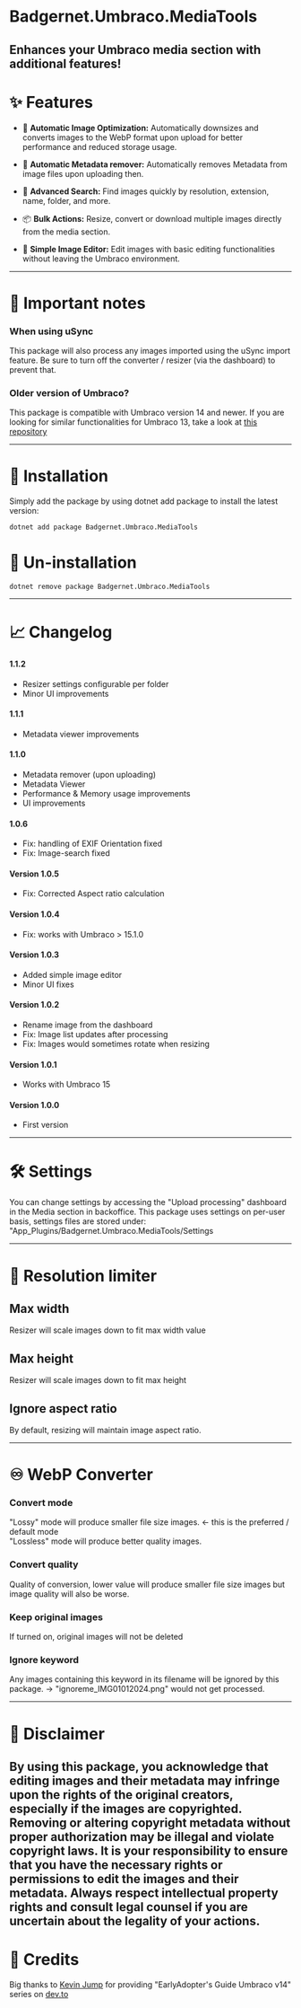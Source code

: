 
# Badgernet.Umbraco.MediaTools

## Enhances your Umbraco media section with additional features!

# ✨ Features

 - 📏 **Automatic Image Optimization:** Automatically downsizes and converts images to the WebP format upon upload for better performance and reduced storage usage.

 - 🧹 **Automatic Metadata remover:** Automatically removes Metadata from image files upon uploading then. 

 - 🔎 **Advanced Search:** Find images quickly by resolution, extension, name, folder, and more.

 - 📦 **Bulk Actions:** Resize, convert or download multiple images directly from the media section.

 - 🎨 **Simple Image Editor:** Edit images with basic editing functionalities without leaving the Umbraco environment.  

---

# 📢 Important notes

### When using uSync
This package will also process any images imported using the uSync import feature. Be sure to turn off the converter / resizer (via the dashboard) to prevent that. 


### Older version of Umbraco?
This package is compatible with Umbraco version 14 and newer.
If you are looking for similar functionalities for Umbraco 13, take a look at [this repository](https://github.com/Fric-88/Badgernet.Umbraco.WebPicAuto)  

---



# 🚀 Installation
Simply add the package by using dotnet add package to install the latest version:
```
dotnet add package Badgernet.Umbraco.MediaTools
```

# 🚫 Un-installation
```
dotnet remove package Badgernet.Umbraco.MediaTools
```


---

# 📈 Changelog

#### 1.1.2
- Resizer settings configurable per folder
- Minor UI improvements

#### 1.1.1
- Metadata viewer improvements

#### 1.1.0
- Metadata remover (upon uploading)
- Metadata Viewer 
- Performance & Memory usage improvements 
- UI improvements

#### 1.0.6
- Fix: handling of EXIF Orientation fixed
- Fix: Image-search fixed

#### Version 1.0.5
- Fix: Corrected Aspect ratio calculation

#### Version 1.0.4
- Fix: works with Umbraco > 15.1.0 

#### Version 1.0.3 
- Added simple image editor
- Minor UI fixes 

#### Version 1.0.2
- Rename image from the dashboard
- Fix: Image list updates after processing
- Fix: Images would sometimes rotate when resizing

#### Version 1.0.1
- Works with Umbraco 15

#### Version 1.0.0
- First version


---

# 🛠️ Settings
You can change settings by accessing the "Upload processing" dashboard in the Media section in backoffice. 
This package uses settings on per-user basis, settings files are stored under: "App_Plugins/Badgernet.Umbraco.MediaTools/Settings

---

# 📏 Resolution limiter

## Max width
Resizer will scale images down to fit max width value

## Max height
Resizer will scale images down to fit max height

## Ignore aspect ratio
By default, resizing will maintain image aspect ratio.

---

# ♾️ WebP Converter

### Convert mode
"Lossy" mode will produce smaller file size images. <- this is the preferred / default mode  \
"Lossless" mode will produce better quality images.

### Convert quality
Quality of conversion, lower value will produce smaller file size images but image quality will also be worse.

### Keep original images
If turned on, original images will not be deleted

### Ignore keyword
Any images containing this keyword in its filename will be ignored by this package. -> "ignoreme_IMG01012024.png" would not get processed.

---
# 🧭 Disclaimer
By using this package, you acknowledge that editing images and their metadata may infringe upon the rights of the original creators, especially if the images are copyrighted.
Removing or altering copyright metadata without proper authorization may be illegal and violate copyright laws.
It is your responsibility to ensure that you have the necessary rights or permissions to edit the images and their metadata.
Always respect intellectual property rights and consult legal counsel if you are uncertain about the legality of your actions.
---

# 📣 Credits
Big thanks to [Kevin Jump](https://github.com/kevinjump) for providing "EarlyAdopter's Guide Umbraco v14" series on [dev.to](https://dev.to/kevinjump/series) 


